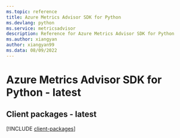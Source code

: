 ```yaml
---
ms.topic: reference
title: Azure Metrics Advisor SDK for Python
ms.devlang: python
ms.service: metricsadvisor
description: Reference for Azure Metrics Advisor SDK for Python
ms.author: xiangyan
author: xiangyan99
ms.data: 08/09/2022
---
```

# Azure Metrics Advisor SDK for Python - latest

## Client packages - latest
[!INCLUDE [client-packages](metrics-advisor-client-index.md)]